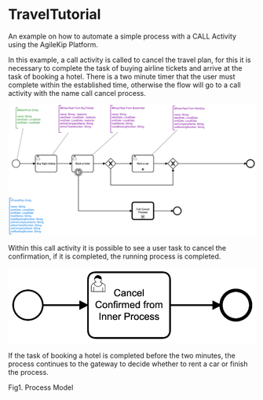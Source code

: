# TravelTutorial

An example on how to automate a simple process with a CALL Activity using the AgileKip Platform.

In this example, a call activity is called to cancel the travel plan, for this it is necessary to complete the task of buying airline tickets and arrive at the task of booking a hotel. There is a two minute timer that the user must complete within the established time, otherwise the flow will go to a call activity with the name call cancel process.

![Model](/MODELS/travel-CALL/travel_CALL.png)

Within this call activity it is possible to see a user task to cancel the confirmation, if it is completed, the running process is completed.

![InnerProcessModel](/MODELS/travel-CALL/InnerProcess.png)

If the task of booking a hotel is completed before the two minutes, the process continues to the gateway to decide whether to rent a car or finish the process.

Fig1. Process Model
